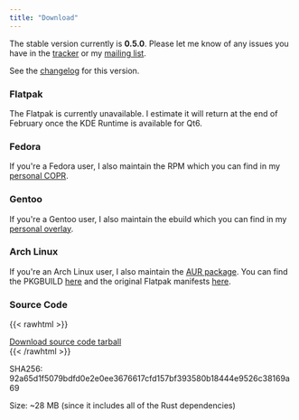 ```yaml
---
title: "Download"
---
```


The stable version currently is **0.5.0**. Please let me know of any issues you have in the [tracker](https://todo.sr.ht/~redstrate/astra) or my [mailing list](https://lists.sr.ht/~redstrate/public-inbox).

See the [changelog](/astra/changelog/0.5.0) for this version.

### Flatpak

The Flatpak is currently unavailable. I estimate it will return at the end of February once the KDE Runtime is available for Qt6.

### Fedora

If you're a Fedora user, I also maintain the RPM which you can find in my [personal COPR](https://copr.fedorainfracloud.org/coprs/redstrate/personal/).

### Gentoo

If you're a Gentoo user, I also maintain the ebuild which you can find in my [personal overlay](https://git.sr.ht/~redstrate/overlay).

### Arch Linux

If you're an Arch Linux user, I also maintain the [AUR package](https://aur.archlinux.org/packages/astra-launcher). You can find the PKGBUILD [here](https://git.sr.ht/~redstrate/pkgbuilds/tree/main/item/astra-launcher/PKGBUILD) and the original Flatpak manifests [here](https://git.sr.ht/~redstrate/astra-flatpak).

### Source Code

{{< rawhtml >}}
<div class="buttons">
<a class="blurb-button" href="https://xiv.zone/distrib/astra/0.5.0/astra-source.tar.gz" download>Download source code tarball</a>
</div>
{{< /rawhtml >}}

SHA256: 92a65d1f5079bdfd0e2e0ee3676617cfd157bf393580b18444e9526c38169a69

Size: ~28 MB (since it includes all of the Rust dependencies)
